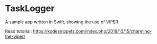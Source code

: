 # TaskLogger
A sample app written in Swift, showing the use of VIPER

Read tutorial:
https://kodesnippets.com/index.php/2018/10/15/charming-the-viper/
